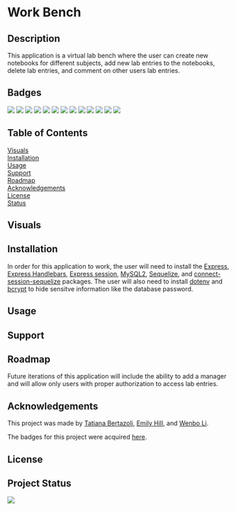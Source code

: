 # Work Bench 


## Description 
This application is a virtual lab bench where the user can create new notebooks for different subjects, add new lab entries to the notebooks, delete lab entries, and comment on other users lab entries.

## Badges
<img src="https://img.shields.io/badge/HTML5-E34F26?style=for-the-badge&logo=html5&logoColor=white" /> 
<img src="https://img.shields.io/badge/CSS-239120?&style=for-the-badge&logo=css3&logoColor=white" />
<img src="https://img.shields.io/badge/JavaScript-F7DF1E?style=for-the-badge&logo=javascript&logoColor=black" /> 
<img src="https://img.shields.io/badge/Node.js-43853D?style=for-the-badge&logo=node.js&logoColor=white" /> 
<img src="https://img.shields.io/badge/Express.js-404D59?style=for-the-badge" /> 
<img src="https://img.shields.io/badge/Tailwind_CSS-38B2AC?style=for-the-badge&logo=tailwind-css&logoColor=white" /> 
<img src="https://img.shields.io/badge/MySQL-00000F?style=for-the-badge&logo=mysql&logoColor=white" /> 
<img src="https://img.shields.io/badge/Heroku-430098?style=for-the-badge&logo=heroku&logoColor=white" /> 
<img src="https://img.shields.io/badge/Sequelize-52B0E7?style=for-the-badge&logo=Sequelize&logoColor=white" /> 
<img src="https://img.shields.io/npm/l/express-handlebars?color=pink" /> 
<img src="https://img.shields.io/npm/l/express-session?color=yellow" />
<img src="https://img.shields.io/npm/l/dotenv?color=gr" />
<img src="https://img.shields.io/npm/l/bcrypt?color=purple" />





## Table of Contents 
[Visuals](#visuals)<br>
[Installation](#installation)<br>
[Usage](#usage)<br>
[Support](#support)<br>
[Roadmap](#roadmap)<br>
[Acknowledgements](#acknowledgements)<br>
[License](#license)<br>
[Status](#project-status)

## Visuals

## Installation 
In order for this application to work, the user will need to install the <a href="https://expressjs.com/en/starter/installing.html">Express</a>, <a href="https://www.npmjs.com/package/express-handlebars">Express Handlebars</a>, <a href="https://www.npmjs.com/package/express-session">Express session</a>, <a href="https://www.npmjs.com/package/mysql2">MySQL2</a>, <a href="https://www.npmjs.com/package/sequelize">Sequelize</a>, and <a href="https://www.npmjs.com/package/connect-session-sequelize">connect-session-sequelize</a> packages. The user will also need to install <a href="https://www.npmjs.com/package/dotenv">dotenv</a> and <a href="https://www.npmjs.com/package/bcrypt">bcrypt</a> to hide sensitve information like the database password.

## Usage

## Support

## Roadmap
Future iterations of this application will include the ability to add a manager and will allow only users with proper authorization to access lab entries. 

## Acknowledgements 
This project was made by <a href="https://github.com/TBertazoli">Tatiana Bertazoli</a>, <a href="https://github.com/emsaw721">Emily Hill</a>, and <a href="https://github.com/deadseal001">Wenbo Li</a>. 

The badges for this project were acquired <a href="https://dev.to/envoy_/150-badges-for-github-pnk">here</a>.

## License 

## Project Status 
<img src="https://img.shields.io/badge/Status-In%20Progress-orange" />